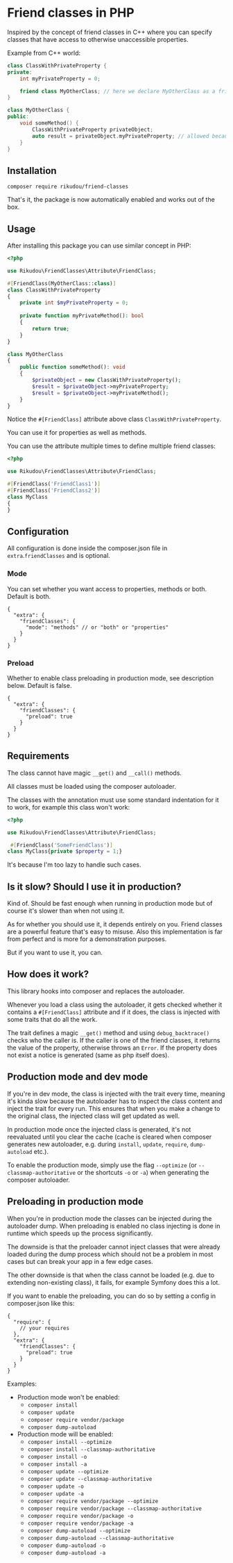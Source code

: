 # Friend classes in PHP

Inspired by the concept of friend classes in C++ where you can specify classes that have access
to otherwise unaccessible properties.

Example from C++ world:

```c++
class ClassWithPrivateProperty {
private:
    int myPrivateProperty = 0;

    friend class MyOtherClass; // here we declare MyOtherClass as a friend
}

class MyOtherClass {
public:
    void someMethod() {
        ClassWithPrivateProperty privateObject;
        auto result = privateObject.myPrivateProperty; // allowed because MyOtherClass is declared as a friend of ClassWithPrivateProperty
    }    
}
```

## Installation

`composer require rikudou/friend-classes`

That's it, the package is now automatically enabled and works out of the box.

## Usage

After installing this package you can use similar concept in PHP:

```php
<?php

use Rikudou\FriendClasses\Attribute\FriendClass;

#[FriendClass(MyOtherClass::class)]
class ClassWithPrivateProperty
{
    private int $myPrivateProperty = 0;
    
    private function myPrivateMethod(): bool
    {
        return true;
    }
}

class MyOtherClass
{
    public function someMethod(): void
    {
        $privateObject = new ClassWithPrivateProperty();
        $result = $privateObject->myPrivateProperty;
        $result = $privateObject->myPrivateMethod();
    }
}
```

Notice the `#[FriendClass]` attribute above class `ClassWithPrivateProperty`.

You can use it for properties as well as methods.

You can use the attribute multiple times to define multiple friend classes:

```php
<?php

use Rikudou\FriendClasses\Attribute\FriendClass;

#[FriendClass('FriendClass1')]
#[FriendClass('FriendClass2')]
class MyClass
{
}
```

## Configuration

All configuration is done inside the composer.json file in `extra`.`friendClasses` and is optional.

### Mode

You can set whether you want access to properties, methods or both. Default is both.

```json5
{
  "extra": {
    "friendClasses": {
      "mode": "methods" // or "both" or "properties"
    }
  }
}
```

### Preload

Whether to enable class preloading in production mode, see description below. Default is false.

```json5
{
  "extra": {
    "friendClasses": {
      "preload": true
    }
  }
}
```

## Requirements

The class cannot have magic `__get()` and `__call()` methods.

All classes must be loaded using the composer autoloader.

The classes with the annotation must use some standard indentation for it to work, for example this class won't work:

```php
<?php

use Rikudou\FriendClasses\Attribute\FriendClass;

 #[FriendClass('SomeFriendClass')]
class MyClass{private $property = 1;}
```

It's because I'm too lazy to handle such cases.

## Is it slow? Should I use it in production?

Kind of. Should be fast enough when running in production mode but of course it's slower than when not using it.

As for whether you should use it, it depends entirely on you. Friend classes are a powerful feature that's easy
to misuse. Also this implementation is far from perfect and is more for a demonstration purposes.

But if you want to use it, you can.

## How does it work?

This library hooks into composer and replaces the autoloader.

Whenever you load a class using the autoloader, it gets checked whether it contains a `#[FriendClass]` attribute and if
it does, the class is injected with some traits that do all the work.

The trait defines a magic `__get()` method and using `debug_backtrace()` checks who the caller is. If the caller is
one of the friend classes, it returns the value of the property, otherwise throws an `Error`. If the property does not
exist a notice is generated (same as php itself does).

## Production mode and dev mode

If you're in dev mode, the class is injected with the trait every time, meaning it's kinda slow because the autoloader
has to inspect the class content and inject the trait for every run. This ensures that when you make a change to
the original class, the injected class will get updated as well.

In production mode once the injected class is generated, it's not reevaluated until you clear the cache (cache is
cleared when composer generates new autoloader, e.g. during `install`, `update`, `require`, `dump-autoload` etc.).

To enable the production mode, simply use the flag `--optimize` (or `--classmap-authoritative` or the shortcuts
`-o` or `-a`) when generating the composer autoloader.

## Preloading in production mode

When you're in production mode the classes can be injected during the autoloader dump. When preloading is enabled
no class injecting is done in runtime which speeds up the process significantly.

The downside is that the preloader cannot inject classes that were already loaded during the dump process which should
not be a problem in most cases but can break your app in a few edge cases.

The other downside is that when the class cannot be loaded (e.g. due to extending non-existing class), it fails,
for example Symfony does this a lot.

If you want to enable the preloading, you can do so by setting a config in composer.json like this:

```json5
{
  "require": {
    // your requires
  },
  "extra": {
    "friendClasses": {
      "preload": true
    }
  }
}
```

Examples:

- Production mode won't be enabled:
    - `composer install`
    - `composer update`
    - `composer require vendor/package`
    - `composer dump-autoload`
- Production mode will be enabled:
    - `composer install --optimize`
    - `composer install --classmap-authoritative`
    - `composer install -o`
    - `composer install -a`
    - `composer update --optimize`
    - `composer update --classmap-authoritative`
    - `composer update -o`
    - `composer update -a`
    - `composer require vendor/package --optimize`
    - `composer require vendor/package --classmap-authoritative`
    - `composer require vendor/package -o`
    - `composer require vendor/package -a`
    - `composer dump-autoload --optimize`
    - `composer dump-autoload --classmap-authoritative`
    - `composer dump-autoload -o`
    - `composer dump-autoload -a`
    
